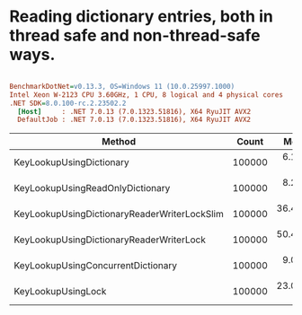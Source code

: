 # Reading dictionary entries, both in thread safe and non-thread-safe ways.


``` ini

BenchmarkDotNet=v0.13.3, OS=Windows 11 (10.0.25997.1000)
Intel Xeon W-2123 CPU 3.60GHz, 1 CPU, 8 logical and 4 physical cores
.NET SDK=8.0.100-rc.2.23502.2
  [Host]     : .NET 7.0.13 (7.0.1323.51816), X64 RyuJIT AVX2
  DefaultJob : .NET 7.0.13 (7.0.1323.51816), X64 RyuJIT AVX2


```
|                                       Method |  Count |      Mean |     Error |    StdDev |    Median | Ratio | RatioSD |
|--------------------------------------------- |------- |----------:|----------:|----------:|----------:|------:|--------:|
|                     KeyLookupUsingDictionary | 100000 |  6.112 ns | 0.4766 ns | 1.3752 ns |  5.557 ns |  1.00 |    0.00 |
|             KeyLookupUsingReadOnlyDictionary | 100000 |  8.217 ns | 0.5018 ns | 1.4234 ns |  7.806 ns |  1.39 |    0.34 |
| KeyLookupUsingDictionaryReaderWriterLockSlim | 100000 | 36.460 ns | 0.8043 ns | 1.7823 ns | 36.061 ns |  6.16 |    1.38 |
|     KeyLookupUsingDictionaryReaderWriterLock | 100000 | 50.413 ns | 1.6568 ns | 4.6458 ns | 48.674 ns |  8.53 |    1.68 |
|           KeyLookupUsingConcurrentDictionary | 100000 |  9.017 ns | 0.2445 ns | 0.2287 ns |  9.007 ns |  1.55 |    0.39 |
|                           KeyLookupUsingLock | 100000 | 23.086 ns | 0.7406 ns | 2.1722 ns | 22.352 ns |  3.95 |    0.85 |

